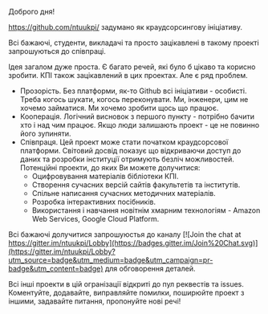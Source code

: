 Доброго дня!

https://github.com/ntuukpi/ задумано як краудсорсингову ініціативу.

Всі бажаючі, студенти, викладачі та просто зацікавлені в такому проекті запрошуються до співпраці.

Ідея загалом дуже проста. Є багато речей, які було б цікаво та корисно зробити. КПІ також зацікавлений в цих проектах.
Але є ряд проблем. 

- Прозорість. Без платформи, як-то Github всі ініціативи - особисті. Треба когось шукати, когось переконувати. Ми, інженери, цим не хочемо займатися. Ми хочемо зробити щось що працює.
- Кооперація. Логічний висновок з першого пункту - потрібно бачити хто і над чим працює. Якщо люди залишають проект - це не повинно його зупиняти. 
- Співпраця. Цей проект може стати початком краудсорсової платформи. Світовий досвід показує що відкриваючи доступ до даних та розробки інституції отримують безліч можливостей. 
Потенційні проекти, до яких Ви можете долучитися:
  - Оцифровування матеріалів бібліотеки КПІ.
  - Створення сучасних версій сайтів факультетів та інститутів.
  - Спільне написання сучасних методичних матеріалів.
  - Розробка інтерактивних посібників.
  - Використання і навчання новітнім хмарним технологіям - Amazon Web Services, Google Cloud Platform.

Всі бажаючі долучитися запрошуюстья до каналу [![Join the chat at https://gitter.im/ntuukpi/Lobby](https://badges.gitter.im/Join%20Chat.svg)](https://gitter.im/ntuukpi/Lobby?utm_source=badge&utm_medium=badge&utm_campaign=pr-badge&utm_content=badge) для обговорення деталей.

Всі інші проекти в цій огранізації відкриті до пул реквестів та issues. Коментуйте, додавайте, виправляйте помилки, поширюйте проект з іншими, задавайте питання, пропонуйте нові речі!
